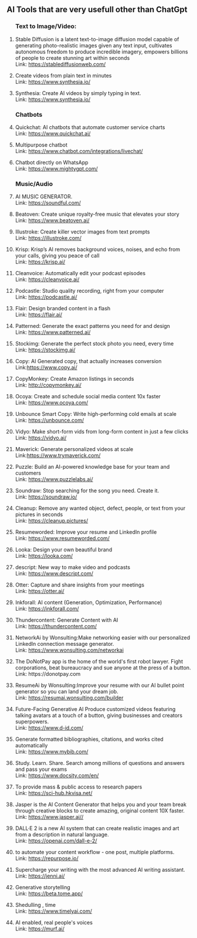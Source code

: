 ## AI Tools that are very usefull other than ChatGpt
<ol>

### Text to Image/Video:

<li class="has-line-data" data-line-start="3" data-line-end="6">
<p class="has-line-data" data-line-start="3" data-line-end="5">Stable Diffusion is a latent text-to-image diffusion model capable of generating photo-realistic images given any text input, cultivates autonomous freedom to produce incredible imagery, empowers billions of people to create stunning art within seconds<br>
Link: <a href="https://krisp.ai/">https://stablediffusionweb.com/</a></p>
</li>
<li class="has-line-data" data-line-start="111" data-line-end="114">
<p class="has-line-data" data-line-start="111" data-line-end="114">
Create videos from plain text in minutes

<br>
Link: <a href="https://www.synthesia.io/">https://www.synthesia.io/</a></p>
</li>
<li class="has-line-data" data-line-start="66" data-line-end="69">
<p class="has-line-data" data-line-start="66" data-line-end="68">Synthesia: Create AI videos by simply typing in text.<br>
Link: <a href="https://www.synthesia.io/">https://www.synthesia.io/</a></p>
</li>

### Chatbots
<li class="has-line-data" data-line-start="45" data-line-end="48">
<p class="has-line-data" data-line-start="45" data-line-end="47">Quickchat: AI chatbots that automate customer service charts<br>
Link: <a href="https://www.quickchat.ai/">https://www.quickchat.ai/</a></p>
</li>
<li class="has-line-data" data-line-start="132" data-line-end="135">
<p class="has-line-data" data-line-start="132" data-line-end="135">
Multipurpose chatbot
<br>
Link: <a href="https://www.chatbot.com/integrations/livechat/">https://www.chatbot.com/integrations/livechat/</a></p>
</li>
<li class="has-line-data" data-line-start="90" data-line-end="93">
<p class="has-line-data" data-line-start="90" data-line-end="93">Chatbot directly on
WhatsApp<br>
Link: <a href="https://www.mightygpt.com/">https://www.mightygpt.com/</a></p>
</li>

### Music/Audio
<li class="has-line-data" data-line-start="87" data-line-end="90">
<p class="has-line-data" data-line-start="87" data-line-end="90">AI MUSIC GENERATOR.<br>
Link: <a href="https://soundful.com/">https://soundful.com/</a></p>
</li>
<li class="has-line-data" data-line-start="6" data-line-end="9">
<p class="has-line-data" data-line-start="6" data-line-end="8">Beatoven: Create unique royalty-free music that elevates your story<br>
Link: <a href="https://www.beatoven.ai/">https://www.beatoven.ai/</a></p>
</li>



<li class="has-line-data" data-line-start="18" data-line-end="21">
<p class="has-line-data" data-line-start="18" data-line-end="20">Illustroke: Create killer vector images from text prompts<br>
Link: <a href="https://illustroke.com/">https://illustroke.com/</a></p>
</li>

<li class="has-line-data" data-line-start="3" data-line-end="6">
<p class="has-line-data" data-line-start="3" data-line-end="5">Krisp: Krisp’s AI removes background voices, noises, and echo from your calls, giving you peace of call<br>
Link: <a href="https://krisp.ai/">https://krisp.ai/</a></p>
</li>

<li class="has-line-data" data-line-start="9" data-line-end="12">
<p class="has-line-data" data-line-start="9" data-line-end="11">Cleanvoice: Automatically edit your podcast episodes<br>
Link: <a href="https://cleanvoice.ai/">https://cleanvoice.ai/</a></p>
</li>
<li class="has-line-data" data-line-start="12" data-line-end="15">
<p class="has-line-data" data-line-start="12" data-line-end="14">Podcastle: Studio quality recording, right from your computer<br>
Link: <a href="https://podcastle.ai/">https://podcastle.ai/</a></p>
</li>
<li class="has-line-data" data-line-start="15" data-line-end="18">
<p class="has-line-data" data-line-start="15" data-line-end="17">Flair: Design branded content in a flash<br>
Link: <a href="https://flair.ai/">https://flair.ai/</a></p>
</li>

<li class="has-line-data" data-line-start="21" data-line-end="24">
<p class="has-line-data" data-line-start="21" data-line-end="23">Patterned: Generate the exact patterns you need for and design<br>
Link: <a href="https://www.patterned.ai/">https://www.patterned.ai/</a></p>
</li>
<li class="has-line-data" data-line-start="24" data-line-end="27">
<p class="has-line-data" data-line-start="24" data-line-end="26">Stockimg: Generate the perfect stock photo you need, every time<br>
Link: <a href="https://stockimg.ai/">https://stockimg.ai/</a></p>
</li>
<li class="has-line-data" data-line-start="27" data-line-end="30">
<p class="has-line-data" data-line-start="27" data-line-end="29">Copy: AI Generated copy, that actually increases conversion<br>
Link:<a href="https://www.copy.ai/">https://www.copy.ai/</a></p>
</li>
<li class="has-line-data" data-line-start="30" data-line-end="33">
<p class="has-line-data" data-line-start="30" data-line-end="32">CopyMonkey: Create Amazon listings in seconds<br>
Link: <a href="http://copymonkey.ai/">http://copymonkey.ai/</a></p>
</li>
<li class="has-line-data" data-line-start="33" data-line-end="36">
<p class="has-line-data" data-line-start="33" data-line-end="35">Ocoya: Create and schedule social media content 10x faster<br>
Link: <a href="https://www.ocoya.com/">https://www.ocoya.com/</a></p>
</li>
<li class="has-line-data" data-line-start="36" data-line-end="39">
<p class="has-line-data" data-line-start="36" data-line-end="38">Unbounce Smart Copy: Write high-performing cold emails at scale<br>
Link: <a href="https://unbounce.com/">https://unbounce.com/</a></p>
</li>
<li class="has-line-data" data-line-start="39" data-line-end="42">
<p class="has-line-data" data-line-start="39" data-line-end="41">Vidyo: Make short-form vids from long-form content in just a few clicks<br>
Link: <a href="https://vidyo.ai/">https://vidyo.ai/</a></p>
</li>
<li class="has-line-data" data-line-start="42" data-line-end="45">
<p class="has-line-data" data-line-start="42" data-line-end="44">Maverick: Generate personalized videos at scale<br>
Link:<a href="https://www.trymaverick.com/">https://www.trymaverick.com/</a></p>
</li>


<li class="has-line-data" data-line-start="48" data-line-end="51">
<p class="has-line-data" data-line-start="48" data-line-end="50">Puzzle: Build an AI-powered knowledge base for your team and customers<br>
Link: <a href="https://www.puzzlelabs.ai/">https://www.puzzlelabs.ai/</a></p>
</li>
<li class="has-line-data" data-line-start="51" data-line-end="54">
<p class="has-line-data" data-line-start="51" data-line-end="53">Soundraw: Stop searching for the song you need. Create it.<br>
Link: <a href="https://soundraw.io/">https://soundraw.io/</a></p>
</li>
<li class="has-line-data" data-line-start="54" data-line-end="57">
<p class="has-line-data" data-line-start="54" data-line-end="56">Cleanup: Remove any wanted object, defect, people, or text from your pictures in seconds<br>
Link: <a href="https://cleanup.pictures/">https://cleanup.pictures/</a></p>
</li>
<li class="has-line-data" data-line-start="57" data-line-end="60">
<p class="has-line-data" data-line-start="57" data-line-end="59">Resumeworded: Improve your resume and LinkedIn profile<br>
Link:  <a href="https://www.resumeworded.com/">https://www.resumeworded.com/</a></p>
</li>
<li class="has-line-data" data-line-start="60" data-line-end="63">
<p class="has-line-data" data-line-start="60" data-line-end="62">Looka: Design your own beautiful brand<br>
Link: <a href="https://looka.com/">https://looka.com/</a></p>
</li>
<!-- <li class="has-line-data" data-line-start="63" data-line-end="66">
<p class="has-line-data" data-line-start="63" data-line-end="65">theresanaiforthat: Comprehensive database of AIs available for every task<br>
Link: <a href="https://lnkd.in/dKhqaaF3">https://lnkd.in/dKhqaaF3</a></p>
</li> -->

<li class="has-line-data" data-line-start="69" data-line-end="72">
<p class="has-line-data" data-line-start="69" data-line-end="71">descript: New way to make video and podcasts<br>
Link: <a href="https://www.descript.com/">https://www.descript.com/</a></p>
</li>
<li class="has-line-data" data-line-start="72" data-line-end="75">
<p class="has-line-data" data-line-start="72" data-line-end="74">Otter: Capture and share insights from your meetings<br>
Link: <a href="https://otter.ai/">https://otter.ai/</a></p>
</li>
<li class="has-line-data" data-line-start="75" data-line-end="78">
<p class="has-line-data" data-line-start="75" data-line-end="77">Inkforall: AI content (Generation, Optimization, Performance)<br>
Link: <a href="https://inkforall.com/">https://inkforall.com/</a></p>
</li>
<li class="has-line-data" data-line-start="78" data-line-end="80">
<p class="has-line-data" data-line-start="78" data-line-end="80">Thundercontent: Generate Content with AI<br>
Link: <a href="https://thundercontent.com/">https://thundercontent.com/</a></p>
</li>

<li class="has-line-data" data-line-start="81" data-line-end="83">
<p class="has-line-data" data-line-start="81" data-line-end="83">NetworkAi by Wonsulting:Make networking easier with our personalized LinkedIn connection message generator.<br>
Link: <a href="https://www.wonsulting.com/networkai">https://www.wonsulting.com/networkai</a></p>
</li>

<li class="has-line-data" data-line-start="84" data-line-end="87">
<p class="has-line-data" data-line-start="84" data-line-end="87">The DoNotPay app is the home of the world's first robot lawyer. Fight corporations, beat bureaucracy and sue anyone at the press of a button.<br>
Link: <a href="https://donotpay.com"></a>https://donotpay.com</p>
</li>


<li class="has-line-data" data-line-start="93" data-line-end="96">
<p class="has-line-data" data-line-start="93" data-line-end="96">ResumeAi by Wonsulting:Improve your resume with our AI bullet point generator so you can land your dream job.<br>
Link: <a href="https://www.wonsulting.com/networkai">https://resumai.wonsulting.com/builder</a></p>
</li>

<li class="has-line-data" data-line-start="96" data-line-end="99">
<p class="has-line-data" data-line-start="96" data-line-end="99">Future-Facing
Generative AI
Produce customized videos featuring talking avatars at a touch of a button, giving businesses and creators superpowers.

<br>
Link: <a href="https://www.d-id.com/">https://www.d-id.com/</a></p>
</li>

<li class="has-line-data" data-line-start="99" data-line-end="102">
<p class="has-line-data" data-line-start="99" data-line-end="102">Generate formatted bibliographies, citations, and works cited automatically<br>
Link: <a href="https://www.mybib.com/">https://www.mybib.com/</a></p>
</li>

<li class="has-line-data" data-line-start="102" data-line-end="105">
<p class="has-line-data" data-line-start="102" data-line-end="105">
Study. Learn. Share.
Search among millions of questions and answers and pass your exams
<br>
Link: <a href="https://www.docsity.com/en/">https://www.docsity.com/en/</a></p>
</li>

<li class="has-line-data" data-line-start="105" data-line-end="108">
<p class="has-line-data" data-line-start="105" data-line-end="108">
To provide mass & public access to research papers
<br>
Link: <a href="https://sci-hub.hkvisa.net/">https://sci-hub.hkvisa.net/</a></p>
</li>

<li class="has-line-data" data-line-start="108" data-line-end="111">
<p class="has-line-data" data-line-start="108" data-line-end="111">
Jasper is the AI Content Generator that helps you and your team break through creative blocks to create amazing, original content 10X faster.
<br>
Link: <a href="https://www.jasper.ai/">https://www.jasper.ai//</a></p>
</li>



<li class="has-line-data" data-line-start="114" data-line-end="117">
<p class="has-line-data" data-line-start="114" data-line-end="117">
DALL·E 2 is a new AI system that can create realistic images and art from a description in natural language.
<br>
Link: <a href="https://openai.com/dall-e-2/">https://openai.com/dall-e-2/</a></p>
</li>

<li class="has-line-data" data-line-start="117" data-line-end="120">
<p class="has-line-data" data-line-start="117" data-line-end="120">
to automate your content workflow - one post, multiple platforms.
<br>
Link: <a href="https://repurpose.io/">https://repurpose.io/</a></p>
</li>

<li class="has-line-data" data-line-start="120" data-line-end="123">
<p class="has-line-data" data-line-start="120" data-line-end="123">
Supercharge your writing with the most advanced AI writing assistant.
<br>
Link: <a href="https://jenni.ai/">https://jenni.ai/</a></p>
</li>

<li class="has-line-data" data-line-start="123" data-line-end="126">
<p class="has-line-data" data-line-start="123" data-line-end="126">
Generative storytelling

<br>
Link: <a href="https://beta.tome.app/">https://beta.tome.app/</a></p>
</li>

<li class="has-line-data" data-line-start="126" data-line-end="129">
<p class="has-line-data" data-line-start="126" data-line-end="129">
Shedulling , time
<br>
Link: <a href="https://www.timelyai.com/">https://www.timelyai.com/</a></p>
</li>

<li class="has-line-data" data-line-start="129" data-line-end="132">
<p class="has-line-data" data-line-start="129" data-line-end="132">AI enabled, real people's voices
<br>
Link: <a href="https://murf.ai/">https://murf.ai/</a></p>
</li>



</ol>
